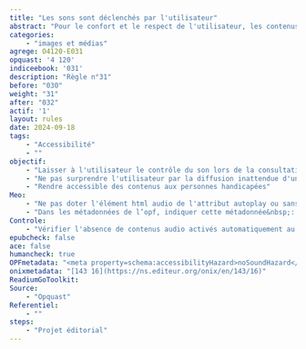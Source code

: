 ```yaml
---
title: "Les sons sont déclenchés par l'utilisateur"
abstract: "Pour le confort et le respect de l'utilisateur, les contenus audio ne doivent pas se lancer automatiquement. L'utilisateur doit pouvoir contrôler le déclenchement et l'arrêt des sons."
categories: 
    - "images et médias"
agrege: O4120-E031
opquast: '4 120'
indiceebook: '031'
description: "Règle n°31"
before: "030"
weight: "31"
after: "032"
actif: '1'
layout: rules
date: 2024-09-18
tags: 
    - "Accessibilité"
    - ""
objectif: 
    - "Laisser à l'utilisateur le contrôle du son lors de la consultation du contenu."
    - "Ne pas surprendre l'utilisateur par la diffusion inattendue d'un contenu audio."
    - "Rendre accessible des contenus aux personnes handicapées"
Meo: 
    - "Ne pas doter l'élément html audio de l'attribut autoplay ou sans l'attribut controls."
    - "Dans les métadonnées de l’opf, indiquer cette métadonnée&nbsp;: <meta property=schema:accessibilityHazard>noSoundHazard</meta>"
Controle: 
    - "Vérifier l'absence de contenus audio activés automatiquement au chargement de la page"
epubcheck: false
ace: false
humancheck: true
OPFmetadata: "<meta property=schema:accessibilityHazard>noSoundHazard</meta>"
onixmetadata: "[143 16](https://ns.editeur.org/onix/en/143/16)"
ReadiumGoToolkit: 
Source: 
    - "Opquast"
Referentiel: 
    - ""
steps: 
    - "Projet éditorial"
---
```

